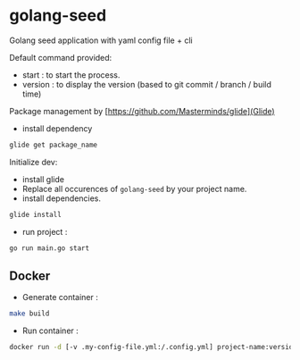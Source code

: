 golang-seed
===========

Golang seed application with yaml config file + cli

Default command provided:
- start : to start the process.
- version : to display the version (based to git commit / branch / build time)

Package management by [https://github.com/Masterminds/glide](Glide)
- install dependency
```bash
glide get package_name
```

Initialize dev:
- install glide
- Replace all occurences of `golang-seed` by your project name.
- install dependencies.
```bash
glide install
```
- run project :
```bash
go run main.go start
```

Docker
------

- Generate container :
```bash
make build
```

- Run container :
```bash
docker run -d [-v .my-config-file.yml:/.config.yml] project-name:version
```


